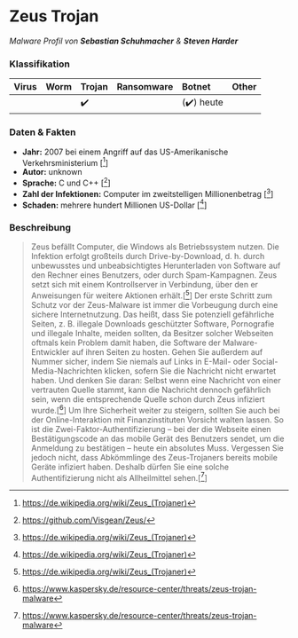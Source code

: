 # Zeus Trojan

_Malware Profil von **Sebastian Schuhmacher** & **Steven Harder**_

### Klassifikation



| Virus              | Worm               | Trojan             | Ransomware         | Botnet             | Other                                   |
|:-------------------|:-------------------|:-------------------|:-------------------|:-------------------|:----------------------------------------|
|| | :heavy_check_mark: |  | (:heavy_check_mark:) heute |  |

### Daten & Fakten

* **Jahr:** 2007 bei einem Angriff auf das US-Amerikanische Verkehrsministerium [[^1]]
* **Autor:** unknown
* **Sprache:** C und C++ [[^2]]
* **Zahl der Infektionen:** Computer im zweitstelligen Millionenbetrag [[^1]]
* **Schaden:** mehrere hundert Millionen US-Dollar [[^1]]

### Beschreibung

>Zeus befällt Computer, die Windows als Betriebssystem nutzen. Die Infektion erfolgt großteils durch Drive-by-Download, d. h. durch unbewusstes und unbeabsichtigtes Herunterladen von Software auf den Rechner eines Benutzers, oder durch Spam-Kampagnen. Zeus setzt sich mit einem Kontrollserver in Verbindung, über den er Anweisungen für weitere Aktionen erhält.[[^1]]
>Der erste Schritt zum Schutz vor der Zeus-Malware ist immer die Vorbeugung durch eine sichere Internetnutzung. Das heißt, dass Sie potenziell gefährliche Seiten, z. B. illegale Downloads geschützter Software, Pornografie und illegale Inhalte, meiden sollten, da Besitzer solcher Webseiten oftmals kein Problem damit haben, die Software der Malware-Entwickler auf ihren Seiten zu hosten. Gehen Sie außerdem auf Nummer sicher, indem Sie niemals auf Links in E-Mail- oder Social-Media-Nachrichten klicken, sofern Sie die Nachricht nicht erwartet haben. Und denken Sie daran: Selbst wenn eine Nachricht von einer vertrauten Quelle stammt, kann die Nachricht dennoch gefährlich sein, wenn die entsprechende Quelle schon durch Zeus infiziert wurde.[[^3]]
>Um Ihre Sicherheit weiter zu steigern, sollten Sie auch bei der Online-Interaktion mit Finanzinstituten Vorsicht walten lassen. So ist die Zwei-Faktor-Authentifizierung – bei der die Webseite einen Bestätigungscode an das mobile Gerät des Benutzers sendet, um die Anmeldung zu bestätigen – heute ein absolutes Muss. Vergessen Sie jedoch nicht, dass Abkömmlinge des Zeus-Trojaners bereits mobile Geräte infiziert haben. Deshalb dürfen Sie eine solche Authentifizierung nicht als Allheilmittel sehen.[[^3]]
[^1]: https://de.wikipedia.org/wiki/Zeus_(Trojaner)
[^2]: https://github.com/Visgean/Zeus/
[^3]: https://www.kaspersky.de/resource-center/threats/zeus-trojan-malware


